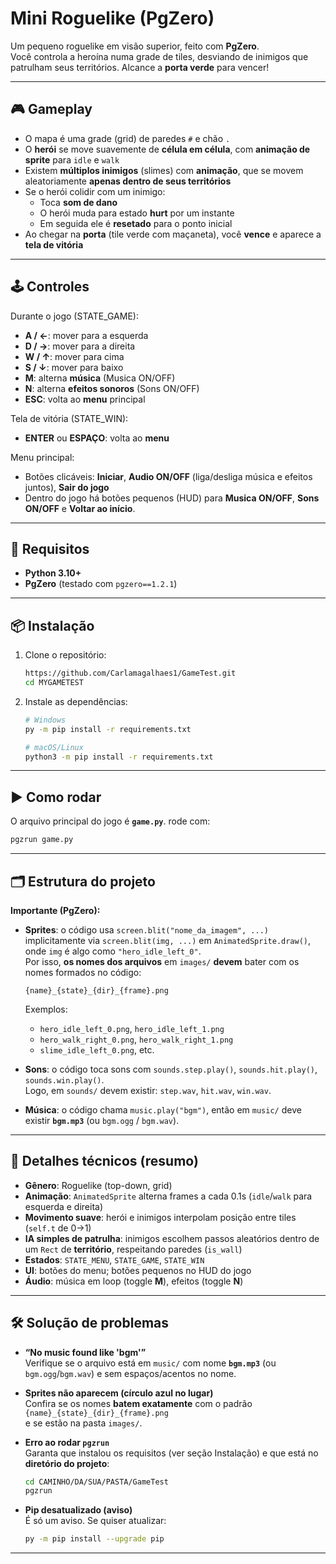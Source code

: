 # Mini Roguelike (PgZero)

Um pequeno roguelike em visão superior, feito com **PgZero**.  
Você controla a heroína numa grade de tiles, desviando de inimigos que patrulham seus territórios. Alcance a **porta verde** para vencer!

---

## 🎮 Gameplay

- O mapa é uma grade (grid) de paredes `#` e chão `.`
- O **herói** se move suavemente de **célula em célula**, com **animação de sprite** para `idle` e `walk`
- Existem **múltiplos inimigos** (slimes) com **animação**, que se movem aleatoriamente **apenas dentro de seus territórios**
- Se o herói colidir com um inimigo:
  - Toca **som de dano**
  - O herói muda para estado **hurt** por um instante
  - Em seguida ele é **resetado** para o ponto inicial
- Ao chegar na **porta** (tile verde com maçaneta), você **vence** e aparece a **tela de vitória**

---

## 🕹️ Controles

Durante o jogo (STATE_GAME):
- **A / ←**: mover para a esquerda  
- **D / →**: mover para a direita  
- **W / ↑**: mover para cima  
- **S / ↓**: mover para baixo  
- **M**: alterna **música** (Musica ON/OFF)  
- **N**: alterna **efeitos sonoros** (Sons ON/OFF)  
- **ESC**: volta ao **menu** principal  

Tela de vitória (STATE_WIN):
- **ENTER** ou **ESPAÇO**: volta ao **menu**

Menu principal:
- Botões clicáveis: **Iniciar**, **Audio ON/OFF** (liga/desliga música e efeitos juntos), **Sair do jogo**  
- Dentro do jogo há botões pequenos (HUD) para **Musica ON/OFF**, **Sons ON/OFF** e **Voltar ao início**.

---

## 🧩 Requisitos

- **Python 3.10+**
- **PgZero** (testado com `pgzero==1.2.1`)

---

## 📦 Instalação

1. Clone o repositório:
   ```bash
   https://github.com/Carlamagalhaes1/GameTest.git
   cd MYGAMETEST
   ```


3. Instale as dependências:
   ```bash
   # Windows
   py -m pip install -r requirements.txt

   # macOS/Linux
   python3 -m pip install -r requirements.txt
   ```

---

## ▶️ Como rodar

O arquivo principal do jogo é **`game.py`**.
  rode com:

  ```bash
  pgzrun game.py
  ```

---

## 🗂️ Estrutura do projeto


**Importante (PgZero):**
- **Sprites**: o código usa `screen.blit("nome_da_imagem", ...)` implicitamente via `screen.blit(img, ...)` em `AnimatedSprite.draw()`, onde `img` é algo como `"hero_idle_left_0"`.  
  Por isso, **os nomes dos arquivos** em `images/` **devem** bater com os nomes formados no código:
  ```
  {name}_{state}_{dir}_{frame}.png
  ```
  Exemplos:
  - `hero_idle_left_0.png`, `hero_idle_left_1.png`
  - `hero_walk_right_0.png`, `hero_walk_right_1.png`
  - `slime_idle_left_0.png`, etc.

- **Sons**: o código toca sons com `sounds.step.play()`, `sounds.hit.play()`, `sounds.win.play()`.  
  Logo, em `sounds/` devem existir: `step.wav`, `hit.wav`, `win.wav`.

- **Música**: o código chama `music.play("bgm")`, então em `music/` deve existir **`bgm.mp3`** (ou `bgm.ogg` / `bgm.wav`).

---

## 🧠 Detalhes técnicos (resumo)

- **Gênero**: Roguelike (top-down, grid)  
- **Animação**: `AnimatedSprite` alterna frames a cada 0.1s (`idle`/`walk` para esquerda e direita)  
- **Movimento suave**: herói e inimigos interpolam posição entre tiles (`self.t` de 0→1)  
- **IA simples de patrulha**: inimigos escolhem passos aleatórios dentro de um `Rect` de **território**, respeitando paredes (`is_wall`)  
- **Estados**: `STATE_MENU`, `STATE_GAME`, `STATE_WIN`  
- **UI**: botões do menu; botões pequenos no HUD do jogo  
- **Áudio**: música em loop (toggle **M**), efeitos (toggle **N**)

---

## 🛠️ Solução de problemas

- **“No music found like 'bgm'”**  
  Verifique se o arquivo está em `music/` com nome **`bgm.mp3`** (ou `bgm.ogg`/`bgm.wav`) e sem espaços/acentos no nome.

- **Sprites não aparecem (círculo azul no lugar)**  
  Confira se os nomes **batem exatamente** com o padrão `{name}_{state}_{dir}_{frame}.png`  
  e se estão na pasta `images/`.

- **Erro ao rodar `pgzrun`**  
  Garanta que instalou os requisitos (ver seção Instalação) e que está no **diretório do projeto**:
  ```bash
  cd CAMINHO/DA/SUA/PASTA/GameTest
  pgzrun
  ```

- **Pip desatualizado (aviso)**  
  É só um aviso. Se quiser atualizar:
  ```bash
  py -m pip install --upgrade pip
  ```

---


